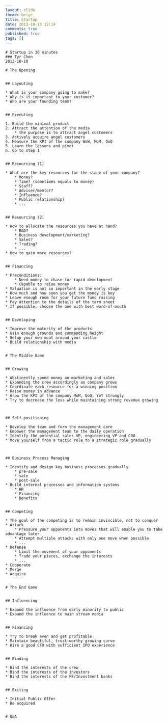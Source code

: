 ```yaml
---
layout: slide
theme: beige
title: Startup
date: 2013-10-10 12:14
comments: true
published: true
tags: []
---
```


    # Startup in 30 minutes
    ### Tyr Chen
    2013-10-10


<!--more-->


    # The Opening


    ## Layouting

    * What is your company going to make?
    * Why is it important to your customer?
    * Who are your founding team?


    ## Executing

    1. Build the minimal product
    2. Attract the attention of the media
        * the purpose is to attract angel customers
    3. Actively acquire angel customers 
    4. Measure the KPI of the company WoW, MoM, QoQ
    5. Learn the lessons and pivot
    6. Go to step 1


    ## Resourcing (1)

    * What are the key resources for the stage of your company?
        * Money?
        * Time? (sometimes equals to money)
        * Staff?
        * Adviser/mentor?
        * Influence?
        * Public relationship?
        * ...


    ## Resourcing (2)

    * How to allocate the resources you have at hand?
        * R&D?
        * Business development/marketing?
        * Sales?
        * Trading?
        * ...
    * How to gain more resources?


    ## Financing

    * Preconditions: 
        * Need money to chase for rapid development
        * Capable to raise money
    * Valuation is not so important in the early stage
    * How much and how soon you get the money is key
    * Leave enough room for your future fund raising
    * Pay attention to the details of the term sheet
    * If possible, choose the one with best word-of-mouth


    ## Developing

    * Improve the maturity of the products
    * Gain enough grounds and commanding height
    * Setup your own moat around your castle
    * Build relationship with media

    
    # The Middle Game


    ## Growing

    * Abstinently spend money on marketing and sales
    * Expanding the crew accordingly as company grows
    * Coordinate each resource for a winning position
    * Raise money in advance
    * Grow the KPI of the company MoM, QoQ, YoY strongly
    * Try to decrease the loss while maintaining strong revenue growing
    


    ## Self-positioning

    * Develop the team and form the management core
    * Empower the management team to the daily operation
    * Identify the potential sales VP, engineering VP and COO
    * Move yourself from a tactic role to a strategic role gradually
    


    ## Business Process Managing

    * Identify and design key business processes gradually
        * pre-sale
        * sale
        * post-sale
    * Build internal processes and information systems
        * HR
        * Financing
        * Benefits


    ## Competing

    * The goal of the competing is to remain invincible, not to conquer
    * Attack
        * Pressure your opponents into moves that will enable you to take advantage later
        * Attempt multiple attacks with only one move when possible
        * ...
    * Defense
        * Limit the movement of your opponents
        * Trade your pieces, exchange the interests
        * ...
    * Cooperate
    * Merge
    * Acquire


    # The End Game


    ## Influencing

    * Expand the influence from early minority to public
    * Expand the influence to main stream media


    ## Financing

    * Try to break even and get profitable
    * Maintain beautiful, trust-worthy growing curve
    * Hire a good CFO with sufficient IPO experience


    ## Binding

    * Bind the interests of the crew
    * Bind the interests of the investors
    * Bind the interests of the PE/Investment banks


    ## Exiting

    * Initial Public Offer
    * Be acquired


    # Q&A
